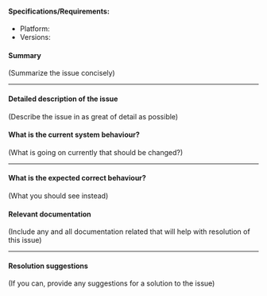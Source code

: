 #### Specifications/Requirements:

* Platform:
* Versions:

#### Summary

(Summarize the issue concisely)

___
#### Detailed description of the issue

(Describe the issue in as great of detail as possible)

#### What is the current system behaviour?

(What is going on currently that should be changed?)

___
#### What is the expected correct behaviour?

(What you should see instead)

#### Relevant documentation

(Include any and all documentation related that will help with resolution of this issue)

___
#### Resolution suggestions

(If you can, provide any suggestions for a solution to the issue)


<!-- INCLUDE ALL REQUIRED LABELS! Also include a milestone if required. -->

